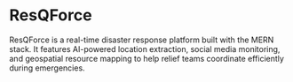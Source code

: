 # ResQForce
ResQForce is a real-time disaster response platform built with the MERN stack. It features AI-powered location extraction, social media monitoring, and geospatial resource mapping to help relief teams coordinate efficiently during emergencies.
